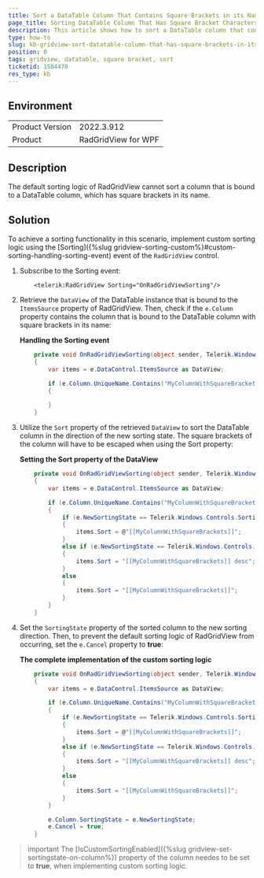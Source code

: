 ```yaml
---
title: Sort а DataTable Column That Contains Square Brackets in its Name in a RadGridView Scenario
page_title: Sorting DataTable Column That Has Square Bracket Characters in its Name
description: This article shows how to sort a DataTable column that contains square brackets in its name when the DataTable is used with RadGridView.
type: how-to
slug: kb-gridview-sort-datatable-column-that-has-square-brackets-in-its-name
position: 0
tags: gridview, datatable, square bracket, sort
ticketid: 1584470
res_type: kb
---
```


## Environment
<table>
	<tbody>
		<tr>
			<td>Product Version</td>
			<td>2022.3.912</td>
		</tr>
		<tr>
			<td>Product</td>
			<td>RadGridView for WPF</td>
		</tr>
	</tbody>
</table>

## Description

The default sorting logic of RadGridView cannot sort a column that is bound to a DataTable column, which has square brackets in its name.

## Solution

To achieve a sorting functionality in this scenario, implement custom sorting logic using the [Sorting]({%slug gridview-sorting-custom%}#custom-sorting-handling-sorting-event) event of the `RadGridView` control.

1. Subscribe to the Sorting event:

    
    ```XAML
        <telerik:RadGridView Sorting="OnRadGridViewSorting"/>
    ```

2. Retrieve the `DataView` of the DataTable instance that is bound to the `ItemsSource` property of RadGridView. Then, check if the `e.Column` property contains the column that is bound to the DataTable column with square brackets in its name:

    __Handling the Sorting event__
    ```C#
        private void OnRadGridViewSorting(object sender, Telerik.Windows.Controls.GridViewSortingEventArgs e)
        {
            var items = e.DataControl.ItemsSource as DataView;

            if (e.Column.UniqueName.Contains("MyColumnWithSquareBrackets"))
            {

            }
        }
    ```

3. Utilize the `Sort` property of the retrieved `DataView` to sort the DataTable column in the direction of the new sorting state. The square brackets of the column will have to be escaped when using the Sort property:

    __Setting the Sort property of the DataView__
    ```C#
        private void OnRadGridViewSorting(object sender, Telerik.Windows.Controls.GridViewSortingEventArgs e)
        {
            var items = e.DataControl.ItemsSource as DataView;

            if (e.Column.UniqueName.Contains("MyColumnWithSquareBrackets"))
            {
                if (e.NewSortingState == Telerik.Windows.Controls.SortingState.Ascending)
                {
                    items.Sort = @"[[MyColumnWithSquareBrackets]]";
                }
                else if (e.NewSortingState == Telerik.Windows.Controls.SortingState.Descending)
                {
                    items.Sort = "[[MyColumnWithSquareBrackets]] desc";
                }
                else
                {
                    items.Sort = "[[MyColumnWithSquareBrackets]]";
                }
            }
        }
    ```

4. Set the `SortingState` property of the sorted column to the new sorting direction. Then, to prevent the default sorting logic of RadGridView from occurring, set the `e.Cancel` property to __true__:

    __The complete implementation of the custom sorting logic__
    ```C#
        private void OnRadGridViewSorting(object sender, Telerik.Windows.Controls.GridViewSortingEventArgs e)
        {
            var items = e.DataControl.ItemsSource as DataView;
    
            if (e.Column.UniqueName.Contains("MyColumnWithSquareBrackets"))
            {
                if (e.NewSortingState == Telerik.Windows.Controls.SortingState.Ascending)
                {
                    items.Sort = @"[[MyColumnWithSquareBrackets]]";
                }
                else if (e.NewSortingState == Telerik.Windows.Controls.SortingState.Descending)
                {
                    items.Sort = "[[MyColumnWithSquareBrackets]] desc";
                }
                else
                {
                    items.Sort = "[[MyColumnWithSquareBrackets]]";
                }
            }
    
            e.Column.SortingState = e.NewSortingState;
            e.Cancel = true;
        }
    ```

>important The [IsCustomSortingEnabled]({%slug gridview-set-sortingstate-on-column%}) property of the column needes to be set to __true__, when implementing custom sorting logic.
